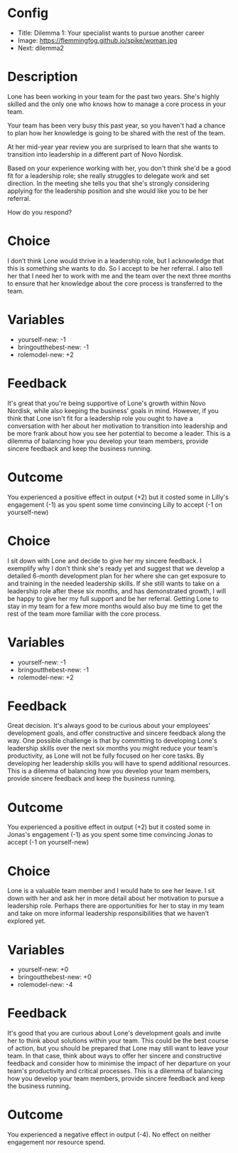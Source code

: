 # Config
 - Title: Dilemma 1: Your specialist wants to pursue another career
 - Image: https://flemmingfog.github.io/spike/woman.jpg
 - Next: dilemma2


# Description
Lone has been working in your team for the past two years. She's highly skilled and the only one who knows how to manage a core process in your team. 

Your team has been very busy this past year, so you haven't had a chance to plan how her knowledge is going to be shared with the rest of the team. 

At her mid-year year review you are surprised to learn that she wants to transition into leadership in a different part of Novo Nordisk. 

Based on your experience working with her, you don't think she'd be a good fit for a leadership role; she really struggles to delegate work and set direction. In the meeting she tells you that she's strongly considering applying for the leadership position and she would like you to be her referral. 

How do you respond?

# Choice
 I don’t think Lone would thrive in a leadership role, but I acknowledge that this is something she wants to do. So I accept to be her referral. I also tell her that I need her to work with me and the team over the next three months to ensure that her knowledge about the core process is transferred to the team. 

# Variables
 - yourself-new: -1
 - bringoutthebest-new: -1
 - rolemodel-new: +2
 

# Feedback
It's great that you're being supportive of Lone's growth within Novo Nordisk, while also keeping the business' goals in mind. 
However, if you think that Lone isn't fit for a leadership role you ought to have a conversation with her about her motivation to transition into leadership and be more frank about how you see her potential to become a leader. 
This is a dilemma of balancing how you develop your team members, provide sincere feedback and keep the business running.

# Outcome

You experienced a positive effect in output (+2) but it costed some in Lilly's engagement (-1) as you spent some time convincing Lilly to accept (-1 on yourself-new) 


# Choice
I sit down with Lone and decide to give her my sincere feedback. I exemplify why I don't think she's ready yet and suggest that we develop a detailed 6-month development plan for her where she can get exposure to and training in the needed leadership skills. 
If she still wants to take on a leadership role after these six months, and has demonstrated growth, I will be happy to give her my full support and be her referral. 
Getting Lone to stay in my team for a few more months would also buy me time to get the rest of the team more familiar with the core process.  

# Variables
 - yourself-new: -1
 - bringoutthebest-new: -1
 - rolemodel-new: +2


# Feedback
Great decision. It's always good to be curious about your employees' development goals, and offer constructive and sincere feedback along the way. One possible challenge is that by committing to developing Lone's leadership skills over the next six months you might reduce your team's productivity, as Lone will not be fully focused on her core tasks. 
By developing her leadership skills you will have to spend additional resources. This is a dilemma of balancing how you develop your team members, provide sincere feedback and keep the business running.


# Outcome

You experienced a positive effect in output (+2) but it costed some in Jonas's engagement (-1) as you spent some time convincing Jonas to accept (-1 on yourself-new) 



# Choice
Lone is a valuable team member and I would hate to see her leave. I sit down with her and ask her in more detail about her motivation to pursue a leadership role. Perhaps there are opportunities for her to stay in my team and take on more informal leadership responsibilities that we haven’t explored yet.

# Variables
 - yourself-new: +0
 - bringoutthebest-new: +0
 - rolemodel-new: -4


# Feedback
It's good that you are curious about Lone's development goals and invite her to think about solutions within your team. This could be the best course of action, but you should be prepared that Lone may still want to leave your team. 
In that case, think about ways to offer her sincere and constructive feedback and consider how to minimise the impact of her departure on your team's productivity and critical processes. 
This is a dilemma of balancing how you develop your team members, provide sincere feedback and keep the business running.


# Outcome

You experienced a negative effect in output (-4). No effect on neither engagement nor resource spend. 



